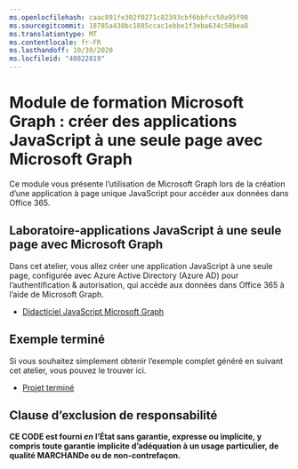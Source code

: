 ```yaml
---
ms.openlocfilehash: caac891fe302f0271c82393cbf6bbfcc50a95f98
ms.sourcegitcommit: 18785a430bc1885ccac1ebbe1f3eba634c58bea8
ms.translationtype: MT
ms.contentlocale: fr-FR
ms.lasthandoff: 10/30/2020
ms.locfileid: "48822819"
---
```

# <a name="microsoft-graph-training-module---build-javascript-single-page-apps-with-microsoft-graph"></a>Module de formation Microsoft Graph : créer des applications JavaScript à une seule page avec Microsoft Graph

Ce module vous présente l’utilisation de Microsoft Graph lors de la création d’une application à page unique JavaScript pour accéder aux données dans Office 365.

## <a name="lab---javascript-single-page-apps-with-the-microsoft-graph"></a>Laboratoire-applications JavaScript à une seule page avec Microsoft Graph

Dans cet atelier, vous allez créer une application JavaScript à une seule page, configurée avec Azure Active Directory (Azure AD) pour l’authentification & autorisation, qui accède aux données dans Office 365 à l’aide de Microsoft Graph.

- [Didacticiel JavaScript Microsoft Graph](https://docs.microsoft.com/graph/tutorials/javascript)

## <a name="completed-sample"></a>Exemple terminé

Si vous souhaitez simplement obtenir l’exemple complet généré en suivant cet atelier, vous pouvez le trouver ici.

- [Projet terminé](demo)

## <a name="disclaimer"></a>Clause d’exclusion de responsabilité

**CE CODE est fourni *en* l’État sans garantie, expresse ou implicite, y compris toute garantie implicite d’adéquation à un usage particulier, de qualité MARCHANDe ou de non-contrefaçon.**
